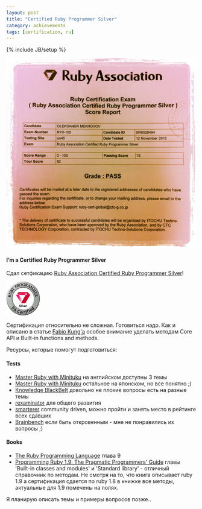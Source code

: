 ```yaml
---
layout: post
title: "Certified Ruby Programmer Silver"
category: achievements
tags: [certification, ru]
---
```

{% include JB/setup %}



![Certified Ruby Programmer (Silver)](/images/achievements/ruby_certified.jpg "Certified Ruby Programmer (Silver)")

#### I’m a Certified Ruby Programmer Silver

Сдал сетфикацию [Ruby Association Certified Ruby Programmer Silver](http://www.ruby.or.jp/en/certification/examination/)!


<!-- -**-END-**- -->


![Ruby Association](/images/achievements/logo_programmer.jpg "Ruby Association")

Сертификация относительно не сложная. Готовиться надо. Как и описано в статье [Fabio Kung'а](http://fabiokung.com/2008/08/19/im-a-certified-ruby-programmer-silver/) особое внимание уделать методам Core API и Built-in functions and methods.

Ресурсы, которые помогут подготовиться:


#### Tests
* [Master Ruby with Minituku](http://www.minituku.net/courses/698958345/lessons/767666995/drills/22902467?locale=en) на английском доступны 3 темы
* [Master Ruby with Minituku](http://www.minituku.net/courses/1049510743/lessons/57884527/drills/775230600?locale=en) остальное на японском, но все понятно ;)
* [Knowledge BlackBelt](http://knowledgeblackbelt.com/QuestionnaireDefDisplay.wwa?questPublicId=01548#!QuestionList/exam=377841) довольно не плохие вопросы есть на разные темы
* [rexaminator](http://rexaminator.com) для общего развития
* [smarterer](http://smarterer.com/tests/ruby) community driven, можно пройти и занять место в рейтинге всех сдавших
* [Brainbench](http://www.brainbench.com/xml/bb/common/testcenter/taketest.xml?testId=2967) если быть откровенным - мне не понравились их вопросы ;)

#### Books 
* [The Ruby Programming Language](http://www.amazon.com/Ruby-Programming-Language-David-Flanagan/dp/0596516177/ref=sr_1_1?ie=UTF8&qid=1353969808&sr=8-1&keywords=ruby+programming+language) глава 9
* [Programming Ruby 1.9: The Pragmatic Programmers' Guide](http://www.amazon.com/Programming-Ruby-1-9-Pragmatic-Programmers/dp/1934356085/ref=sr_1_3?ie=UTF8&qid=1353969858&sr=8-3&keywords=ruby+programming+language) главы 'Built-in classes and modules' и 'Standard library' - отличный справочник по методам. Не смотря на то, что книга описывает ruby 1.9 а сертификация сдается по ruby 1.8 в книжке все методы, актуальные для 1.9 помечены на полях.

Я планирую описать темы и примеры вопросов позже..

